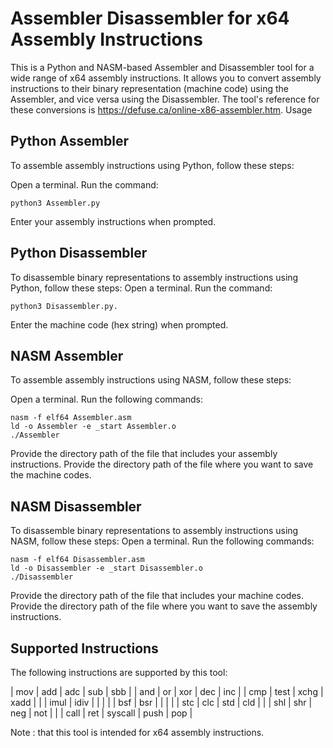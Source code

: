 # Assembler Disassembler for x64 Assembly Instructions

This is a Python and NASM-based Assembler and Disassembler tool for a wide range of x64 assembly instructions. It allows you to convert assembly instructions to their binary representation (machine code) using the Assembler, and vice versa using the Disassembler. The tool's reference for these conversions is https://defuse.ca/online-x86-assembler.htm.
Usage
## Python Assembler

To assemble assembly instructions using Python, follow these steps:

Open a terminal. Run the command:

    python3 Assembler.py

Enter your assembly instructions when prompted.

## Python Disassembler

To disassemble binary representations to assembly instructions using Python, follow these steps:
Open a terminal. Run the command:

    python3 Disassembler.py.

Enter the machine code (hex string) when prompted.

## NASM Assembler

To assemble assembly instructions using NASM, follow these steps:

Open a terminal. Run the following commands:

    nasm -f elf64 Assembler.asm
    ld -o Assembler -e _start Assembler.o
    ./Assembler

Provide the directory path of the file that includes your assembly instructions.
Provide the directory path of the file where you want to save the machine codes.

## NASM Disassembler

To disassemble binary representations to assembly instructions using NASM, follow these steps:
Open a terminal. Run the following commands:

    nasm -f elf64 Disassembler.asm
    ld -o Disassembler -e _start Disassembler.o
    ./Disassembler

Provide the directory path of the file that includes your machine codes.
Provide the directory path of the file where you want to save the assembly instructions.

## Supported Instructions

The following instructions are supported by this tool:
<!-- |   |   |   |   |   |
| ------------- | ------------- | ------------- | ------------- | ------------- | -->
| mov | add | adc | sub | sbb |
| and | or | xor | dec | inc |
| cmp | test | xchg | xadd | |
| imul | idiv |   |   |   |
| bsf | bsr |   |   |   |
| stc | clc |  std |  cld |   |
| shl | shr |  neg  |  not  |   |
| call | ret |  syscall  |  push  | pop  |

Note : that this tool is intended for x64 assembly instructions.